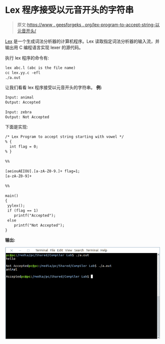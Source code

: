 # Lex 程序接受以元音开头的字符串

> 原文:[https://www . geesforgeks . org/lex-program-to-accept-string-以元音开头/](https://www.geeksforgeeks.org/lex-program-to-accept-string-starting-with-vowel/)

[Lex](https://www.geeksforgeeks.org/flex-fast-lexical-analyzer-generator/) 是一个生成词法分析器的计算机程序。Lex 读取指定词法分析器的输入流，并输出用 C 编程语言实现 lexer 的源代码。

执行 lex 程序的命令有:

```
lex abc.l (abc is the file name)
cc lex.yy.c -efl
./a.out 
```

让我们看看 lex 程序接受以元音开头的字符串。
**例:**

```
Input: animal
Output: Accepted

Input: zebra
Output: Not Accepted 
```

下面是实现:

```
/* Lex Program to accept string starting with vowel */
% {
  int flag = 0;
% }

%%

[aeiouAEIOU].[a-zA-Z0-9.]+ flag=1;
[a-zA-Z0-9]+

%%

main()
{
 yylex();
 if (flag == 1) 
    printf("Accepted"); 
 else
    printf("Not Accepted"); 
}
```

**输出:**

![](img/c5b387df6223256aba40b2741aed2c51.png)